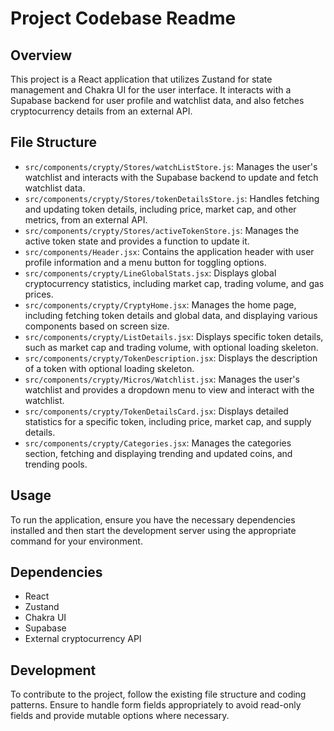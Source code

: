 # Project Codebase Readme

## Overview
This project is a React application that utilizes Zustand for state management and Chakra UI for the user interface. It interacts with a Supabase backend for user profile and watchlist data, and also fetches cryptocurrency details from an external API.

## File Structure
- `src/components/crypty/Stores/watchListStore.js`: Manages the user's watchlist and interacts with the Supabase backend to update and fetch watchlist data.
- `src/components/crypty/Stores/tokenDetailsStore.js`: Handles fetching and updating token details, including price, market cap, and other metrics, from an external API.
- `src/components/crypty/Stores/activeTokenStore.js`: Manages the active token state and provides a function to update it.
- `src/components/Header.jsx`: Contains the application header with user profile information and a menu button for toggling options.
- `src/components/crypty/LineGlobalStats.jsx`: Displays global cryptocurrency statistics, including market cap, trading volume, and gas prices.
- `src/components/crypty/CryptyHome.jsx`: Manages the home page, including fetching token details and global data, and displaying various components based on screen size.
- `src/components/crypty/ListDetails.jsx`: Displays specific token details, such as market cap and trading volume, with optional loading skeleton.
- `src/components/crypty/TokenDescription.jsx`: Displays the description of a token with optional loading skeleton.
- `src/components/crypty/Micros/Watchlist.jsx`: Manages the user's watchlist and provides a dropdown menu to view and interact with the watchlist.
- `src/components/crypty/TokenDetailsCard.jsx`: Displays detailed statistics for a specific token, including price, market cap, and supply details.
- `src/components/crypty/Categories.jsx`: Manages the categories section, fetching and displaying trending and updated coins, and trending pools.

## Usage
To run the application, ensure you have the necessary dependencies installed and then start the development server using the appropriate command for your environment.

## Dependencies
- React
- Zustand
- Chakra UI
- Supabase
- External cryptocurrency API

## Development
To contribute to the project, follow the existing file structure and coding patterns. Ensure to handle form fields appropriately to avoid read-only fields and provide mutable options where necessary.
